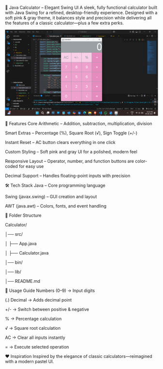 🧮 Java Calculator – Elegant Swing UI
A sleek, fully functional calculator built with Java Swing for a refined, desktop-friendly experience. Designed with a soft pink & gray theme, it balances style and precision while delivering all the features of a classic calculator—plus a few extra perks.

![Calculator UI](src/screenshot.png)

🚀 Features
Core Arithmetic – Addition, subtraction, multiplication, division

Smart Extras – Percentage (%), Square Root (√), Sign Toggle (+/-)

Instant Reset – AC button clears everything in one click

Custom Styling – Soft pink and gray UI for a polished, modern feel

Responsive Layout – Operator, number, and function buttons are color-coded for easy use

Decimal Support – Handles floating-point inputs with precision


🛠 Tech Stack
Java – Core programming language

Swing (javax.swing) – GUI creation and layout

AWT (java.awt) – Colors, fonts, and event handling

📂 Folder Structure

Calculator/

│── src/


│   ├── App.java   

│   ├── Calculator.java 

│── bin/ 

│── lib/  

│── README.md          



📜 Usage Guide
Numbers (0–9) → Input digits

(.) Decimal → Adds decimal point

+/- → Switch between positive & negative

% → Percentage calculation

√ → Square root calculation

AC → Clear all inputs instantly

= → Execute selected operation

❤️ Inspiration
Inspired by the elegance of classic calculators—reimagined with a modern pastel UI.

